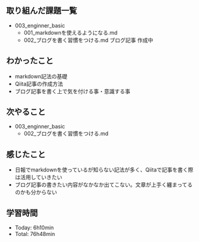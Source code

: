 ## 取り組んだ課題一覧
- 003_enginner_basic
  - 001_markdownを使えるようになる.md
  - 002_ブログを書く習慣をつける.md ブログ記事 作成中
## わかったこと
- markdown記法の基礎
- Qiita記事の作成方法
- ブログ記事を書く上で気を付ける事・意識する事
## 次やること
- 003_enginner_basic
  - 002_ブログを書く習慣をつける.md
## 感じたこと
- 日報でmarkdownを使っているが知らない記法が多く、Qiitaで記事を書く際は活用していきたい
- ブログ記事の書きたい内容がなかなか出てこない。文章が上手く纏まってるのかも分からない
## 学習時間
- Today: 6h10min
- Total: 76h48min
